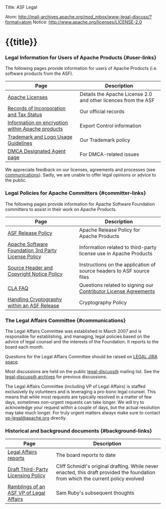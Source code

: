 Title: ASF Legal

Atom: http://mail-archives.apache.org/mod_mbox/www-legal-discuss/?format=atom
Notice: http://www.apache.org/licenses/LICENSE-2.0

# {{title}}


### Legal Information for Users of Apache Products  {#user-links}

The following pages provide information for users of Apache Products (i.e. software products from the ASF).

| Page | Description |
| ---- | ----------- |
| [Apache Licenses](/licenses/) | Details the Apache License 2.0 and other licences from the ASF |
| [Records of Incorporation and Tax Status](/foundation/records/) | Our official records |
| [Information on encryption within Apache products](/licenses/exports/)  | Export Control information |
| [Trademark and Logo Usage Guidelines](/foundation/marks/)  | Our Trademark policy |
| [DMCA Designated Agent page](/legal/dmca) | For DMCA-related issues |

We appreciate feedback on our licenses, agreements and processes (see [communications](#communications)). Sadly, we are unable to offer legal opinions or advice to the public. 


### Legal Policies for Apache Committers  {#committer-links}

The following pages provide information for Apache Software Foundation committers to assist in their work on Apache Products.  

| Page | Description |
| ---- | ----------- |
| [ASF Release Policy](/legal/release-policy.html) | Apache Release Policy for Apache Products |
| [Apache Software Foundation 3rd Party License Policy](/legal/resolved.html) | Information related to third-party license use in Apache Products |
| [Source Header and Copyright Notice Policy](/legal/src-headers.html) | Instructions on the application of source headers to ASF source files |
| [CLA FAQ](/foundation/license-faq.html) | Questions related to signing our [Contributor License Agreements](/licenses/#clas) |
| [Handling Cryptography within an ASF Release](/dev/crypto.html) | Cryptography Policy |


### The Legal Affairs Committee  {#communications}

The Legal Affairs Committee was established in March 2007 and is responsible for establishing, and managing, 
legal policies based on the advice of legal counsel and the interests of the Foundation. It reports to the board each month. 

Questions for the Legal Affairs Committee should be raised on 
[LEGAL JIRA space](https://issues.apache.org/jira/browse/LEGAL).

Most discussions are held on the public 
[legal-discuss@](/foundation/mailinglists.html#foundation-legal)
mailing list. See the [legal-discuss@
archives](http://mail-archives.apache.org/mod_mbox/www-legal-discuss/) 
for previous discussions.

The Legal Affairs Committee (including VP of Legal Affairs) is staffed exclusively by volunteers 
and is leveraging a pro-bono legal counsel. This means that while most requests are typically 
resolved in a matter of few days, sometimes non-urgent requests can take longer. We will try 
to acknowledge your request within a couple of days, but the actual resolution may take
much longer. For truly urgent matters always make sure to contact vp-legal@apache.org directly.


### Historical and background documents  {#background-links}

| Page | Description |
| ---- | ----------- |
| [Legal Affairs reports](https://whimsy.apache.org/board/minutes/Legal_Affairs.html) | The board reports to date |
| [Draft Third-Party Licensing Policy](https://svn.apache.org/repos/asf/infrastructure/site/trunk/archive/legal/3party.mdtext) | Cliff Schmidt's original drafting. While never enacted, this draft provided the foundation from which the current policy evolved |
| [Ramblings of an ASF VP of Legal Affairs](/legal/ramblings.html) | Sam Ruby's subsequent thoughts |
